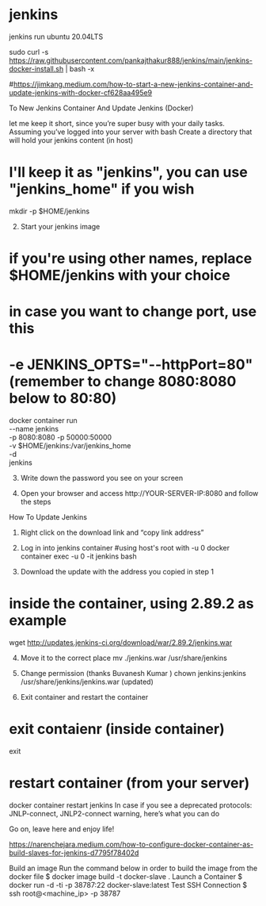 # jenkins
jenkins run ubuntu 20.04LTS

sudo curl -s https://raw.githubusercontent.com/pankajthakur888/jenkins/main/jenkins-docker-install.sh | bash -x




#https://jimkang.medium.com/how-to-start-a-new-jenkins-container-and-update-jenkins-with-docker-cf628aa495e9

To New Jenkins Container And Update Jenkins (Docker)

let me keep it short, since you’re super busy with your daily tasks. Assuming you’ve logged into your server with bash
Create a directory that will hold your jenkins content (in host)

# I'll keep it as "jenkins", you can use "jenkins_home" if you wish
mkdir -p $HOME/jenkins


2. Start your jenkins image

# if you're using other names, replace $HOME/jenkins with your choice
# in case you want to change port, use this
# -e JENKINS_OPTS="--httpPort=80" (remember to change 8080:8080 below to 80:80)
docker container run \
--name jenkins \
-p 8080:8080 -p 50000:50000 \
-v $HOME/jenkins:/var/jenkins_home \
-d \
jenkins


3. Write down the password you see on your screen



5. Open your browser and access http://YOUR-SERVER-IP:8080 and follow the steps

How To Update Jenkins

1. Right click on the download link and “copy link address”



2. Log in into jenkins container
#using host's root with -u 0
docker container exec -u 0 -it jenkins bash



3. Download the update with the address you copied in step 1
# inside the container, using 2.89.2 as example
wget http://updates.jenkins-ci.org/download/war/2.89.2/jenkins.war



4. Move it to the correct place
mv ./jenkins.war /usr/share/jenkins
5. Change permission (thanks 
Buvanesh Kumar
)
chown jenkins:jenkins /usr/share/jenkins/jenkins.war (updated)



6. Exit container and restart the container
# exit contaienr (inside container)
exit
# restart container (from your server)
docker container restart jenkins
In case if you see a deprecated protocols: JNLP-connect, JNLP2-connect warning, here’s what you can do


Go on, leave here and enjoy life!

https://narenchejara.medium.com/how-to-configure-docker-container-as-build-slaves-for-jenkins-d7795f78402d

Build an image
Run the command below in order to build the image from the docker file
$ docker image build -t docker-slave .
Launch a Container
$ docker run -d -ti -p 38787:22 docker-slave:latest
Test SSH Connection
$ ssh root@<machine_ip> -p 38787





